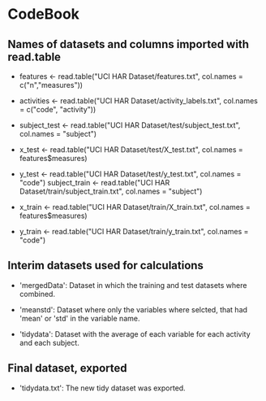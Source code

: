 # CodeBook

## Names of datasets and columns imported with read.table
* features <- read.table("UCI HAR Dataset/features.txt", col.names = c("n","measures"))

* activities <- read.table("UCI HAR Dataset/activity_labels.txt", col.names = c("code", "activity"))

* subject_test <- read.table("UCI HAR Dataset/test/subject_test.txt", col.names = "subject")

* x_test <- read.table("UCI HAR Dataset/test/X_test.txt", col.names = features$measures)

* y_test <- read.table("UCI HAR Dataset/test/y_test.txt", col.names = "code")
subject_train <- read.table("UCI HAR Dataset/train/subject_train.txt", col.names = "subject")

* x_train <- read.table("UCI HAR Dataset/train/X_train.txt", col.names = features$measures)

* y_train <- read.table("UCI HAR Dataset/train/y_train.txt", col.names = "code")

## Interim datasets used for calculations
* 'mergedData': Dataset in which the training and test datasets where combined. 

* 'meanstd': Dataset where only the variables where selcted, that had 'mean' or 'std' in the variable name. 

* 'tidydata': Dataset with the average of each variable for each activity and each subject.

## Final dataset, exported
* 'tidydata.txt': The new tidy dataset was exported. 

